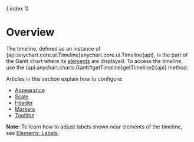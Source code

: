 {:index 1}
# Overview

The timeline, defined as an instance of {api:anychart.core.ui.Timeline}anychart.core.ui.Timeline{api}, is the part of the Gantt chart where its [elements](Elements) are displayed. To access the timeline, use the {api:anychart.charts.Gantt#getTimeline}getTimeline(){api} method.

Articles in this section explain how to configure:

* [Appearance](Appearance)
* [Scale](Scale)
* [Header](Header)
* [Markers](Markers)
* [Tooltips](Tooltips)

**Note:** To learn how to adjust labels shown near elements of the timeline, see [Elements: Labels](../Elements#labels).